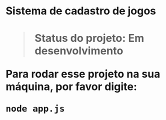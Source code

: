 <h1>Sistema de cadastro de jogos<h1>

> Status do projeto: Em desenvolvimento

Para rodar esse projeto na sua máquina, por favor digite:

```
node app.js
``` 
